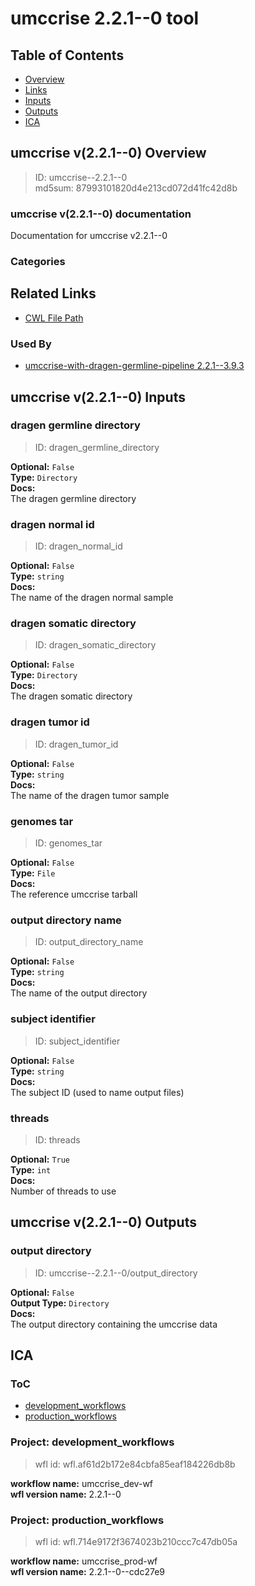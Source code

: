 
umccrise 2.2.1--0 tool
======================

## Table of Contents
  
- [Overview](#umccrise-v221--0-overview)  
- [Links](#related-links)  
- [Inputs](#umccrise-v221--0-inputs)  
- [Outputs](#umccrise-v221--0-outputs)  
- [ICA](#ica)  


## umccrise v(2.2.1--0) Overview



  
> ID: umccrise--2.2.1--0  
> md5sum: 87993101820d4e213cd072d41fc42d8b

### umccrise v(2.2.1--0) documentation
  
Documentation for umccrise v2.2.1--0

### Categories
  


## Related Links
  
- [CWL File Path](../../../../../../tools/umccrise/2.2.1--0/umccrise__2.2.1--0.cwl)  


### Used By
  
- [umccrise-with-dragen-germline-pipeline 2.2.1--3.9.3](../../../workflows/umccrise-with-dragen-germline-pipeline/2.2.1--3.9.3/umccrise-with-dragen-germline-pipeline__2.2.1--3.9.3.md)  

  


## umccrise v(2.2.1--0) Inputs

### dragen germline directory



  
> ID: dragen_germline_directory
  
**Optional:** `False`  
**Type:** `Directory`  
**Docs:**  
The dragen germline directory


### dragen normal id



  
> ID: dragen_normal_id
  
**Optional:** `False`  
**Type:** `string`  
**Docs:**  
The name of the dragen normal sample


### dragen somatic directory



  
> ID: dragen_somatic_directory
  
**Optional:** `False`  
**Type:** `Directory`  
**Docs:**  
The dragen somatic directory


### dragen tumor id



  
> ID: dragen_tumor_id
  
**Optional:** `False`  
**Type:** `string`  
**Docs:**  
The name of the dragen tumor sample


### genomes tar



  
> ID: genomes_tar
  
**Optional:** `False`  
**Type:** `File`  
**Docs:**  
The reference umccrise tarball


### output directory name



  
> ID: output_directory_name
  
**Optional:** `False`  
**Type:** `string`  
**Docs:**  
The name of the output directory


### subject identifier



  
> ID: subject_identifier
  
**Optional:** `False`  
**Type:** `string`  
**Docs:**  
The subject ID (used to name output files)


### threads



  
> ID: threads
  
**Optional:** `True`  
**Type:** `int`  
**Docs:**  
Number of threads to use

  


## umccrise v(2.2.1--0) Outputs

### output directory



  
> ID: umccrise--2.2.1--0/output_directory  

  
**Optional:** `False`  
**Output Type:** `Directory`  
**Docs:**  
The output directory containing the umccrise data
  

  


## ICA

### ToC
  
- [development_workflows](#project-development_workflows)  
- [production_workflows](#project-production_workflows)  


### Project: development_workflows


> wfl id: wfl.af61d2b172e84cbfa85eaf184226db8b  

  
**workflow name:** umccrise_dev-wf  
**wfl version name:** 2.2.1--0  


### Project: production_workflows


> wfl id: wfl.714e9172f3674023b210ccc7c47db05a  

  
**workflow name:** umccrise_prod-wf  
**wfl version name:** 2.2.1--0--cdc27e9  

  

